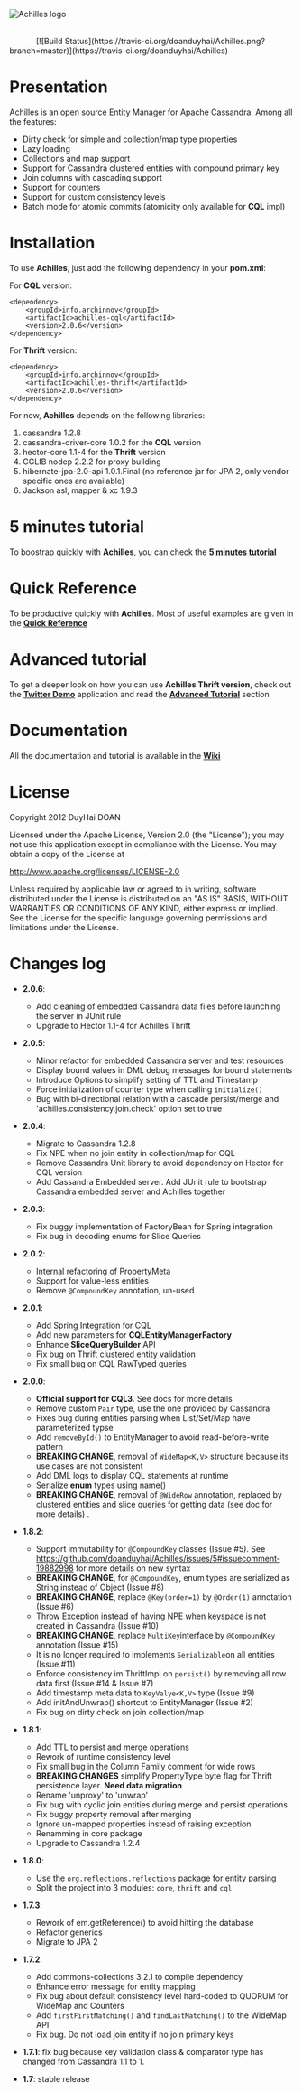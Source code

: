 ![Achilles logo](assets/Achilles_New_Logo.png)

<br/>
&nbsp;&nbsp;&nbsp;&nbsp;&nbsp;&nbsp;&nbsp;&nbsp;&nbsp;&nbsp;&nbsp;&nbsp;[![Build Status](https://travis-ci.org/doanduyhai/Achilles.png?branch=master)](https://travis-ci.org/doanduyhai/Achilles)

# Presentation #

 Achilles is an open source Entity Manager for Apache Cassandra. Among all the features:
 
 - Dirty check for simple and collection/map type properties
 - Lazy loading 
 - Collections and map support
 - Support for Cassandra clustered entities with compound primary key
 - Join columns with cascading support
 - Support for counters
 - Support for custom consistency levels
 - Batch mode for atomic commits (atomicity only available for **CQL** impl)

# Installation #

 To use **Achilles**, just add the following dependency in your **pom.xml**:
 
 For **CQL** version:
 
	<dependency>	
		<groupId>info.archinnov</groupId>
		<artifactId>achilles-cql</artifactId>
		<version>2.0.6</version>
	</dependency>  
 
  For **Thrift** version:
 
	<dependency>	
		<groupId>info.archinnov</groupId>
		<artifactId>achilles-thrift</artifactId>
		<version>2.0.6</version>
	</dependency> 

 
 
 For now, **Achilles** depends on the following libraries:
 
 1. cassandra 1.2.8
 2. cassandra-driver-core 1.0.2 for the **CQL** version
 3. hector-core 1.1-4 for the **Thrift** version
 3. CGLIB nodep 2.2.2 for proxy building
 4. hibernate-jpa-2.0-api 1.0.1.Final (no reference jar for JPA 2, only vendor specific ones are available)
 5. Jackson asl, mapper & xc 1.9.3 
   
  
# 5 minutes tutorial

 To boostrap quickly with **Achilles**, you can check the **[5 minutes tutorial]**

# Quick Reference

 To be productive quickly with **Achilles**. Most of useful examples are given in the **[Quick Reference]**
 
# Advanced tutorial

 To get a deeper look on how you can use **Achilles Thrift version**, check out the **[Twitter Demo]** application and read the **[Advanced Tutorial]** section
 
# Documentation

 All the documentation and tutorial is available in the **[Wiki]**

# License
Copyright 2012 DuyHai DOAN

Licensed under the Apache License, Version 2.0 (the "License"); you may not use this application except in compliance with the License. You may obtain a copy of the License at

http://www.apache.org/licenses/LICENSE-2.0

Unless required by applicable law or agreed to in writing, software distributed under the License is distributed on an "AS IS" BASIS, WITHOUT WARRANTIES OR CONDITIONS OF ANY KIND, either express or implied. See the License for the specific language governing permissions and limitations under the License.

# Changes log

* **2.0.6**:
    * Add cleaning of embedded Cassandra data files before launching the server in JUnit rule
    * Upgrade to Hector 1.1-4 for Achilles Thrift
* **2.0.5**:
    * Minor refactor for embedded Cassandra server and test resources
    * Display bound values in DML debug messages for bound statements
    * Introduce Options to simplify setting of TTL and Timestamp
    * Force initialization of counter type when calling `initialize()`
    * Bug with bi-directional relation with a cascade persist/merge and 'achilles.consistency.join.check' option set to true 
* **2.0.4**:
    * Migrate to Cassandra 1.2.8
    * Fix NPE when no join entity in collection/map for CQL
    * Remove Cassandra Unit library to avoid dependency on Hector for CQL version
    * Add Cassandra Embedded server. Add JUnit rule to bootstrap Cassandra embedded server and Achilles together
* **2.0.3**:
    * Fix buggy implementation of FactoryBean for Spring integration
    * Fix bug in decoding enums for Slice Queries 
* **2.0.2**:
    * Internal refactoring of PropertyMeta
    * Support for value-less entities
    * Remove `@CompoundKey` annotation, un-used
* **2.0.1**:
    * Add Spring Integration for CQL 
    * Add new parameters for **CQLEntityManagerFactory**
    * Enhance **SliceQueryBuilder** API
    * Fix bug on Thrift clustered entity validation
    * Fix small bug on CQL RawTyped queries
* **2.0.0**:
    * **Official support for CQL3**. See docs for more details    
    * Remove custom `Pair` type, use the one provided by Cassandra
    * Fixes bug during entities parsing when List/Set/Map have parameterized typse
    * Add `removeById()` to EntityManager to avoid read-before-write pattern
    * **BREAKING CHANGE**, removal of `WideMap<K,V>` structure because its use cases are not consistent
    * Add DML logs to display CQL statements at runtime
    * Serialize **enum** types using name()
    * **BREAKING CHANGE**, removal of `@WideRow` annotation, replaced by clustered entities and slice queries for getting data (see doc for more details) . 
* **1.8.2**:
    * Support immutability for `@CompoundKey` classes (Issue #5). See https://github.com/doanduyhai/Achilles/issues/5#issuecomment-19882998 for more details on new syntax
    * **BREAKING CHANGE**, for `@CompoundKey`, enum types are serialized as String instead of Object (Issue #8)
    * **BREAKING CHANGE**, replace `@Key(order=1)` by `@Order(1)` annotation (Issue #6)
    * Throw Exception instead of having NPE when keyspace is not created in Cassandra (Issue #10)
    * **BREAKING CHANGE**, replace `MultiKey`interface by `@CompoundKey` annotation (Issue #15)
    * It is no longer required to implements `Serializable`on all entities (Issue #11)
    * Enforce consistency im ThriftImpl on `persist()` by removing all row data first (Issue #14 & Issue #7)
    * Add timestamp meta data to `KeyValye<K,V>` type (Issue #9)
    * Add initAndUnwrap() shortcut to EntityManager (Issue #2)
    * Fix bug on dirty check on join collection/map
* **1.8.1**:
    * Add TTL to persist and merge operations
    * Rework of runtime consistency level
    * Fix small bug in the Column Family comment for wide rows
    * **BREAKING CHANGES** simplify PropertyType byte flag for Thrift persistence layer. **Need data migration**
    * Rename 'unproxy' to 'unwrap'
    * Fix bug with cyclic join entities during merge and persist operations
    * Fix buggy property removal after merging
    * Ignore un-mapped properties instead of raising exception
    * Renamming in core package
    * Upgrade to Cassandra 1.2.4
    
* **1.8.0**:
    * Use the `org.reflections.reflections` package for entity parsing
    * Split the project into 3 modules: `core`, `thrift` and `cql`
    
* **1.7.3**:
    * Rework of em.getReference() to avoid hitting the database
    * Refactor generics
    * Migrate to JPA 2
   
* **1.7.2**:
    * Add commons-collections 3.2.1 to compile dependency
    * Enhance error message for entity mapping
    * Fix bug about default consistency level hard-coded to QUORUM for WideMap and Counters 
    * Add `firstFirstMatching()` and `findLastMatching()` to the WideMap API
    * Fix bug. Do not load join entity if no join primary keys
    
* **1.7.1**: fix bug because key validation class & comparator type has changed from Cassandra 1.1 to 1.

* **1.7**: stable release


[5 minutes tutorial]: https://github.com/doanduyhai/Achilles/wiki/5-minutes-Tutorial
[Quick Reference]: https://github.com/doanduyhai/Achilles/wiki/Quick-Reference
[Twitter Demo]: https://github.com/doanduyhai/Achilles-Twitter-Demo
[Advanced Tutorial]: https://github.com/doanduyhai/Achilles/wiki/Advanced-Tutorial:-Twitter-Demo
[Wiki]: https://github.com/doanduyhai/Achilles/wiki
[Datastax Java Driver]: https://github.com/datastax/java-driver
